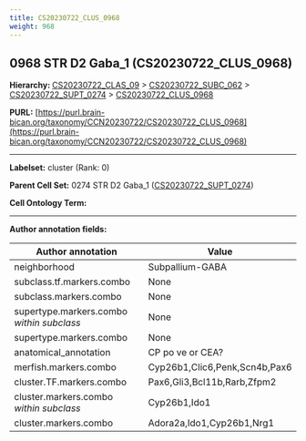 ```yaml
---
title: CS20230722_CLUS_0968
weight: 968
---
```

## 0968 STR D2 Gaba_1 (CS20230722_CLUS_0968)
<b>Hierarchy: </b>
[CS20230722_CLAS_09](../CS20230722_CLAS_09) >
[CS20230722_SUBC_062](../CS20230722_SUBC_062) >
[CS20230722_SUPT_0274](../CS20230722_SUPT_0274) >
[CS20230722_CLUS_0968](../CS20230722_CLUS_0968)

**PURL:** [https://purl.brain-bican.org/taxonomy/CCN20230722/CS20230722_CLUS_0968](https://purl.brain-bican.org/taxonomy/CCN20230722/CS20230722_CLUS_0968)

---


**Labelset:** cluster (Rank: 0)

**Parent Cell Set:** 0274 STR D2 Gaba_1 ([CS20230722_SUPT_0274](../CS20230722_SUPT_0274))



**Cell Ontology Term:** 

[MARKER GENES.]: #


---

[TRANSFERRED ANNOTATIONS.]: #


[AUTHOR ANNOTATION FIELDS.]: #


**Author annotation fields:**

| Author annotation | Value |
|-------------------|-------|
|neighborhood|Subpallium-GABA|
|subclass.tf.markers.combo|None|
|subclass.markers.combo|None|
|supertype.markers.combo _within subclass_|None|
|supertype.markers.combo|None|
|anatomical_annotation|CP po ve or CEA?|
|merfish.markers.combo|Cyp26b1,Clic6,Penk,Scn4b,Pax6|
|cluster.TF.markers.combo|Pax6,Gli3,Bcl11b,Rarb,Zfpm2|
|cluster.markers.combo _within subclass_|Cyp26b1,Ido1|
|cluster.markers.combo|Adora2a,Ido1,Cyp26b1,Nrg1|
